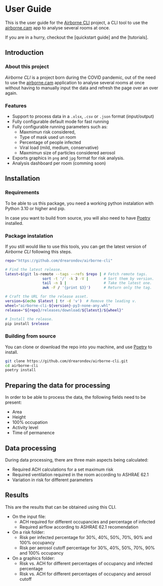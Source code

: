 # User Guide

This is the user guide for the [Airborne CLI] project, a CLI tool to use the
[airborne.cam] app to analyse several rooms at once.

If you are in a hurry, checkout the [quickstart guide] and the [tutorials].

## Introduction

### About this project

_Airborne CLI_ is a project born during the COVID pandemic, out of the need
to use the [airborne.cam] application to analyse several rooms at once
without having to manually input the data and refresh the page
over an over again.

### Features

- Support to process data in a `.xlsx`, `.csv` or `.json` format (input/output)
- Fully configurable default mode for fast running
- Fully configurable running parameters such as:
  - Maxmimun risk considered,
  - Type of mask used un room
  - Percentage of people infected
  - Viral load (mild, medium, conservative)
  - Maxmimun size of particles considered aerosol
- Exports graphics in `png` and `jpg` format for risk analysis.
- Analysis dashboard per room (comming soon)

## Installation

### Requirements

To be able to us this package, you need a working python instalation with
Python 3.10 or higher and pip.

In case you want to build from source, you will also need to have [Poetry]
installed.

### Package instalation

If you still would like to use this tools, you can get the latest version of
_Airborne CLI_ following this steps.

```bash
repo="https://github.com/drearondov/airborne-cli"

# Find the latest release.
latest=$(git ls-remote --tags --refs $repo | # Fetch remote tags.
                 sort -t '/' -k 3 -V |       # Sort them by version.
                 tail -n 1 |                 # Take the latest one.
                 awk -F / '{print $3}')      # Return only the tag.

# Craft the URL for the release asset.
version=$(echo $latest | tr -d 'v')  # Remove the leading v.
wheel="airborne-cli-${version}-py3-none-any.whl"
release="${repo}/releases/download/${latest}/${wheel}"

# Install the release.
pip install $release
```

### Building from source

You can clone or download the repo into you machine, and use
[Poetry] to install.

```bash
git clone https://github.com/drearondov/airborne-cli.git
cd airborne-cli
poetry install
```

## Preparing the data for processing

In order to be able to process the data, the following fields need to be
present:

- Area
- Height
- 100% occupation
- Activity level
- Time of permanence

## Data processing

During data processing, there are three main aspects being calculated:

- Required ACH calculations for a set maximum risk
- Required ventilation required in the room according to ASHRAE 62.1
- Variation in risk for different parameters

## Results

This are the results that can be obtained using this CLI.

- On the input file:
  - ACH required for different occupancies and percentage of infected
  - Required airflow according to ASHRAE 62.1 recomendation
- On a risk folder:
  - Risk per infected percentage for 30%, 40%, 50%, 70%, 90% and 100% occupancy
  - Risk per aerosol cutoff percentage for 30%, 40%, 50%, 70%, 90% and 100% occupancy
- On a graphics folder:
  - Risk vs. ACH for different percentages of occupancy and infected percentage
  - Risk vs. ACH for different percentages of occupancy and aerosol cutoff

[Poetry]: https://python-poetry.org
[Airborne CLI]: https://github.com/drearondov/airborne-cli
[airborne.cam]: https://airborne.cam
